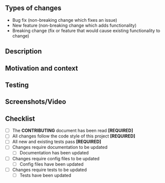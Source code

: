 <!-- Provide a descriptive summary of your changes in the title above -->

## Types of changes
<!-- Remove lines that don't apply -->
- Bug fix (non-breaking change which fixes an issue)
- New feature (non-breaking change which adds functionality)
- Breaking change (fix or feature that would cause existing functionality to change)

## Description
<!-- Describe your changes in detail -->


## Motivation and context
<!-- Why is this change required? -->
<!-- What problem does it solve? -->
<!-- Link to relevant issue(s) -->


## Testing
<!-- What's your testing environment? -->
<!-- What tests have you run? -->
<!-- How does your changes affect other areas of the codebase? -->


## Screenshots/Video<!-- Only if relevant -->


## Checklist
<!-- Please go over all the following points -->
<!-- Replace [ ] with [X] when fulfilled -->
<!-- All [REQUIRED] requisites need to be fulfilled -->
- [ ] The **CONTRIBUTING** document has been read **[REQUIRED]**
- [ ] All changes follow the code style of this project **[REQUIRED]**
- [ ] All new and existing tests pass **[REQUIRED]**
- [ ] Changes require documentation to be updated
    - [ ] Documentation has been updated
- [ ] Changes require config files to be updated
    - [ ] Config files have been updated
- [ ] Changes require tests to be updated
    - [ ] Tests have been updated
